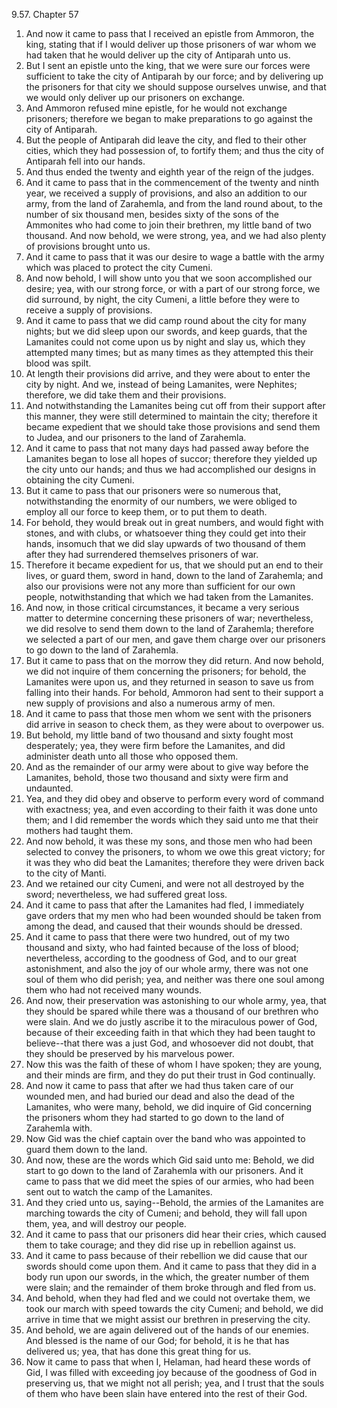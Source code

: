 9.57. Chapter 57
1. And now it came to pass that I received an epistle from Ammoron, the king, stating that if I would deliver up those prisoners of war whom we had taken that he would deliver up the city of Antiparah unto us.
2. But I sent an epistle unto the king, that we were sure our forces were sufficient to take the city of Antiparah by our force; and by delivering up the prisoners for that city we should suppose ourselves unwise, and that we would only deliver up our prisoners on exchange.
3. And Ammoron refused mine epistle, for he would not exchange prisoners; therefore we began to make preparations to go against the city of Antiparah.
4. But the people of Antiparah did leave the city, and fled to their other cities, which they had possession of, to fortify them; and thus the city of Antiparah fell into our hands.
5. And thus ended the twenty and eighth year of the reign of the judges.
6. And it came to pass that in the commencement of the twenty and ninth year, we received a supply of provisions, and also an addition to our army, from the land of Zarahemla, and from the land round about, to the number of six thousand men, besides sixty of the sons of the Ammonites who had come to join their brethren, my little band of two thousand. And now behold, we were strong, yea, and we had also plenty of provisions brought unto us.
7. And it came to pass that it was our desire to wage a battle with the army which was placed to protect the city Cumeni.
8. And now behold, I will show unto you that we soon accomplished our desire; yea, with our strong force, or with a part of our strong force, we did surround, by night, the city Cumeni, a little before they were to receive a supply of provisions.
9. And it came to pass that we did camp round about the city for many nights; but we did sleep upon our swords, and keep guards, that the Lamanites could not come upon us by night and slay us, which they attempted many times; but as many times as they attempted this their blood was spilt.
10. At length their provisions did arrive, and they were about to enter the city by night. And we, instead of being Lamanites, were Nephites; therefore, we did take them and their provisions.
11. And notwithstanding the Lamanites being cut off from their support after this manner, they were still determined to maintain the city; therefore it became expedient that we should take those provisions and send them to Judea, and our prisoners to the land of Zarahemla.
12. And it came to pass that not many days had passed away before the Lamanites began to lose all hopes of succor; therefore they yielded up the city unto our hands; and thus we had accomplished our designs in obtaining the city Cumeni.
13. But it came to pass that our prisoners were so numerous that, notwithstanding the enormity of our numbers, we were obliged to employ all our force to keep them, or to put them to death.
14. For behold, they would break out in great numbers, and would fight with stones, and with clubs, or whatsoever thing they could get into their hands, insomuch that we did slay upwards of two thousand of them after they had surrendered themselves prisoners of war.
15. Therefore it became expedient for us, that we should put an end to their lives, or guard them, sword in hand, down to the land of Zarahemla; and also our provisions were not any more than sufficient for our own people, notwithstanding that which we had taken from the Lamanites.
16. And now, in those critical circumstances, it became a very serious matter to determine concerning these prisoners of war; nevertheless, we did resolve to send them down to the land of Zarahemla; therefore we selected a part of our men, and gave them charge over our prisoners to go down to the land of Zarahemla.
17. But it came to pass that on the morrow they did return. And now behold, we did not inquire of them concerning the prisoners; for behold, the Lamanites were upon us, and they returned in season to save us from falling into their hands. For behold, Ammoron had sent to their support a new supply of provisions and also a numerous army of men.
18. And it came to pass that those men whom we sent with the prisoners did arrive in season to check them, as they were about to overpower us.
19. But behold, my little band of two thousand and sixty fought most desperately; yea, they were firm before the Lamanites, and did administer death unto all those who opposed them.
20. And as the remainder of our army were about to give way before the Lamanites, behold, those two thousand and sixty were firm and undaunted.
21. Yea, and they did obey and observe to perform every word of command with exactness; yea, and even according to their faith it was done unto them; and I did remember the words which they said unto me that their mothers had taught them.
22. And now behold, it was these my sons, and those men who had been selected to convey the prisoners, to whom we owe this great victory; for it was they who did beat the Lamanites; therefore they were driven back to the city of Manti.
23. And we retained our city Cumeni, and were not all destroyed by the sword; nevertheless, we had suffered great loss.
24. And it came to pass that after the Lamanites had fled, I immediately gave orders that my men who had been wounded should be taken from among the dead, and caused that their wounds should be dressed.
25. And it came to pass that there were two hundred, out of my two thousand and sixty, who had fainted because of the loss of blood; nevertheless, according to the goodness of God, and to our great astonishment, and also the joy of our whole army, there was not one soul of them who did perish; yea, and neither was there one soul among them who had not received many wounds.
26. And now, their preservation was astonishing to our whole army, yea, that they should be spared while there was a thousand of our brethren who were slain. And we do justly ascribe it to the miraculous power of God, because of their exceeding faith in that which they had been taught to believe--that there was a just God, and whosoever did not doubt, that they should be preserved by his marvelous power.
27. Now this was the faith of these of whom I have spoken; they are young, and their minds are firm, and they do put their trust in God continually.
28. And now it came to pass that after we had thus taken care of our wounded men, and had buried our dead and also the dead of the Lamanites, who were many, behold, we did inquire of Gid concerning the prisoners whom they had started to go down to the land of Zarahemla with.
29. Now Gid was the chief captain over the band who was appointed to guard them down to the land.
30. And now, these are the words which Gid said unto me: Behold, we did start to go down to the land of Zarahemla with our prisoners. And it came to pass that we did meet the spies of our armies, who had been sent out to watch the camp of the Lamanites.
31. And they cried unto us, saying--Behold, the armies of the Lamanites are marching towards the city of Cumeni; and behold, they will fall upon them, yea, and will destroy our people.
32. And it came to pass that our prisoners did hear their cries, which caused them to take courage; and they did rise up in rebellion against us.
33. And it came to pass because of their rebellion we did cause that our swords should come upon them. And it came to pass that they did in a body run upon our swords, in the which, the greater number of them were slain; and the remainder of them broke through and fled from us.
34. And behold, when they had fled and we could not overtake them, we took our march with speed towards the city Cumeni; and behold, we did arrive in time that we might assist our brethren in preserving the city.
35. And behold, we are again delivered out of the hands of our enemies. And blessed is the name of our God; for behold, it is he that has delivered us; yea, that has done this great thing for us.
36. Now it came to pass that when I, Helaman, had heard these words of Gid, I was filled with exceeding joy because of the goodness of God in preserving us, that we might not all perish; yea, and I trust that the souls of them who have been slain have entered into the rest of their God.

